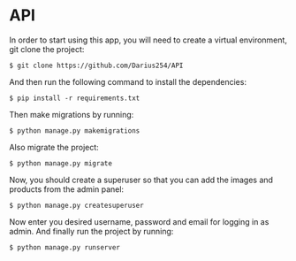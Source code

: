 # API
In order to start using this app, you will need to create a virtual environment, git clone the project:

```
$ git clone https://github.com/Darius254/API
```

And then run the following command to install the dependencies:

```
$ pip install -r requirements.txt
```
Then make migrations by running:

```
$ python manage.py makemigrations
```

Also migrate the project:

```
$ python manage.py migrate
```
Now, you should create a superuser so that you can add the images and products from the admin panel:

```
$ python manage.py createsuperuser
```
Now enter you desired username, password and email for logging in as admin.
And finally run the project by running:

```
$ python manage.py runserver
```
 
